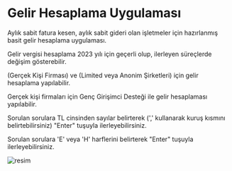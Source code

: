 # Gelir Hesaplama Uygulaması
Aylık sabit fatura kesen, aylık sabit gideri olan işletmeler için hazırlanmış basit gelir hesaplama uygulaması.

Gelir vergisi hesaplama 2023 yılı için geçerli olup, ilerleyen süreçlerde değişim gösterebilir.

(Gerçek Kişi Firması) ve (Limited veya Anonim Şirketleri) için gelir hesaplama yapılabilir.

Gerçek kişi firmaları için Genç Girişimci Desteği ile gelir hesaplaması yapılabilir.

Sorulan sorulara TL cinsinden sayılar belirterek (',' kullanarak kuruş kısmını belirtebilirsiniz) "Enter" tuşuyla ilerleyebilirsiniz.

Sorulan sorulara 'E' veya 'H' harflerini belirterek "Enter" tuşuyla ilerleyebilirsiniz.

![resim](https://user-images.githubusercontent.com/9195208/176444657-c1aa1fe6-55e0-4685-bd78-fe2be627c95c.png)
